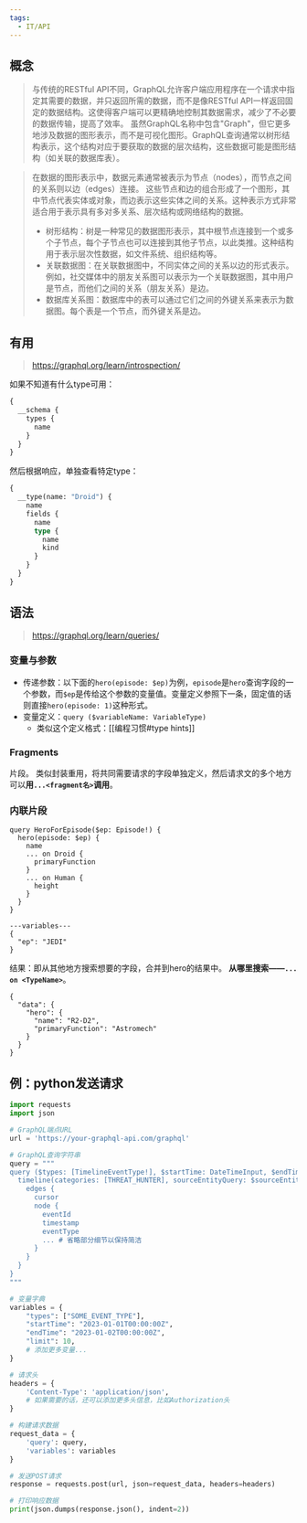 ```yaml
---
tags:
  - IT/API
---
```

## 概念

> 与传统的RESTful API不同，GraphQL允许客户端应用程序在一个请求中指定其需要的数据，并只返回所需的数据，而不是像RESTful API一样返回固定的数据结构。这使得客户端可以更精确地控制其数据需求，减少了不必要的数据传输，提高了效率。
> 虽然GraphQL名称中包含"Graph"，但它更多地涉及数据的图形表示，而不是可视化图形。GraphQL查询通常以树形结构表示，这个结构对应于要获取的数据的层次结构，这些数据可能是图形结构（如关联的数据库表）。

> 在数据的图形表示中，数据元素通常被表示为节点（nodes），而节点之间的关系则以边（edges）连接。
> 这些节点和边的组合形成了一个图形，其中节点代表实体或对象，而边表示这些实体之间的关系。这种表示方式非常适合用于表示具有多对多关系、层次结构或网络结构的数据。
> - 树形结构：树是一种常见的数据图形表示，其中根节点连接到一个或多个子节点，每个子节点也可以连接到其他子节点，以此类推。这种结构用于表示层次性数据，如文件系统、组织结构等。
> - 关联数据图：在关联数据图中，不同实体之间的关系以边的形式表示。例如，社交媒体中的朋友关系图可以表示为一个关联数据图，其中用户是节点，而他们之间的关系（朋友关系）是边。
> - 数据库关系图：数据库中的表可以通过它们之间的外键关系来表示为数据图。每个表是一个节点，而外键关系是边。


## 有用

> https://graphql.org/learn/introspection/

如果不知道有什么type可用：
```GraphQL
{
  __schema {
    types {
      name
    }
  }
}
```
然后根据响应，单独查看特定type：
```GraphQL
{
  __type(name: "Droid") {
    name
    fields {
      name
      type {
        name
        kind
      }
    }
  }
}
```


## 语法

> https://graphql.org/learn/queries/

### 变量与参数

- 传递参数：以下面的`hero(episode: $ep)`为例，`episode`是`hero`查询字段的一个参数，而`$ep`是传给这个参数的变量值。变量定义参照下一条，固定值的话则直接`hero(episode: 1)`这种形式。
- 变量定义：`query ($variableName: VariableType)`
	- 类似这个定义格式：[[编程习惯#type hints]]

### Fragments

片段。
类似封装重用，将共同需要请求的字段单独定义，然后请求文的多个地方可以**用`...<fragment名>`调用**。


### 内联片段

```
query HeroForEpisode($ep: Episode!) {
  hero(episode: $ep) {
    name
    ... on Droid {
      primaryFunction
    }
    ... on Human {
      height
    }
  }
}

---variables---
{
  "ep": "JEDI"
}
```

结果：即从其他地方搜索想要的字段，合并到hero的结果中。
**从哪里搜索——`... on <TypeName>`**。
```
{
  "data": {
    "hero": {
      "name": "R2-D2",
      "primaryFunction": "Astromech"
    }
  }
}
```




## 例：python发送请求

```python
import requests
import json

# GraphQL端点URL
url = 'https://your-graphql-api.com/graphql'

# GraphQL查询字符串
query = """
query ($types: [TimelineEventType!], $startTime: DateTimeInput, $endTime: DateTimeInput, $sourceEndpointQuery: EntityQueryInput, $sourceEntityQuery: EntityQueryInput, $targetEndpointQuery: EntityQueryInput, $targetEntityQuery: EntityQueryInput, $activityQuery: ActivityQueryInput, $alertQuery: AlertQueryInput, $relatedTo: EventId, $after: Cursor, $limit: Int!, $sortOrder: SortOrder) {
  timeline(categories: [THREAT_HUNTER], sourceEntityQuery: $sourceEntityQuery, types: $types, startTime: $startTime, endTime: $endTime, activityQuery: $activityQuery, alertQuery: $alertQuery, sourceEndpointQuery: $sourceEndpointQuery, targetEndpointQuery: $targetEndpointQuery, targetEntityQuery: $targetEntityQuery, relatedTo: $relatedTo, after: $after, first: $limit, sortOrder: $sortOrder) {
    edges {
      cursor
      node {
        eventId
        timestamp
        eventType
        ... # 省略部分细节以保持简洁
      }
    }
  }
}
"""

# 变量字典
variables = {
    "types": ["SOME_EVENT_TYPE"],
    "startTime": "2023-01-01T00:00:00Z",
    "endTime": "2023-01-02T00:00:00Z",
    "limit": 10,
    # 添加更多变量...
}

# 请求头
headers = {
    'Content-Type': 'application/json',
    # 如果需要的话，还可以添加更多头信息，比如Authorization头
}

# 构建请求数据
request_data = {
    'query': query,
    'variables': variables
}

# 发送POST请求
response = requests.post(url, json=request_data, headers=headers)

# 打印响应数据
print(json.dumps(response.json(), indent=2))

```

